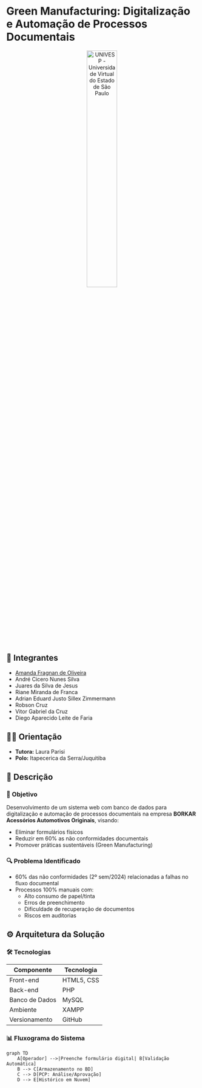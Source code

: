 # Green Manufacturing: Digitalização e Automação de Processos Documentais

<p align="center">
<a href="https://www.univesp.br/"><img src="https://www.univesp.br/static/images/logoUnivesp2020.png" alt="UNIVESP - Universidade Virtual do Estado de São Paulo" border="0" width=40%></a>
</p>

## 👥 Integrantes
- [Amanda Fragnan de Oliveira](https://www.linkedin.com/in/amanda-fragnan-b61537255/)
- André Cicero Nunes Silva
- Juares da Silva de Jesus
- Riane Miranda de Franca
- Adrian Eduard Justo Sillex Zimmermann
- Robson Cruz
- Vitor Gabriel da Cruz
- Diego Aparecido Leite de Faria

## 👩‍🏫 Orientação
- **Tutora:** Laura Parisi
- **Polo:** Itapecerica da Serra/Juquitiba

## 📜 Descrição

### 🎯 Objetivo
Desenvolvimento de um sistema web com banco de dados para digitalização e automação de processos documentais na empresa **BORKAR Acessórios Automotivos Originais**, visando:
- Eliminar formulários físicos
- Reduzir em 60% as não conformidades documentais
- Promover práticas sustentáveis (Green Manufacturing)

### 🔍 Problema Identificado
- 60% das não conformidades (2º sem/2024) relacionadas a falhas no fluxo documental
- Processos 100% manuais com:
  - Alto consumo de papel/tinta
  - Erros de preenchimento
  - Dificuldade de recuperação de documentos
  - Riscos em auditorias

## ⚙️ Arquitetura da Solução

### 🛠️ Tecnologias
| Componente       | Tecnologia          |
|------------------|---------------------|
| Front-end        | HTML5, CSS          |
| Back-end         | PHP                 |
| Banco de Dados   | MySQL               |
| Ambiente         | XAMPP               |
| Versionamento    | GitHub              |

### 📊 Fluxograma do Sistema
```mermaid
graph TD
    A[Operador] -->|Preenche formulário digital| B[Validação Automática]
    B --> C[Armazenamento no BD]
    C --> D[PCP: Análise/Aprovação]
    D --> E[Histórico em Nuvem]
